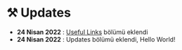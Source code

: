 # ⚒ Updates

- **24 Nisan 2022** : [Useful Links](https://github.com/upschool-classroom/AD-2-Bootcamp-Progress/tree/main/Useful%20Links) bölümü eklendi  
- **24 Nisan 2022** : Updates bölümü eklendi, Hello World! 
